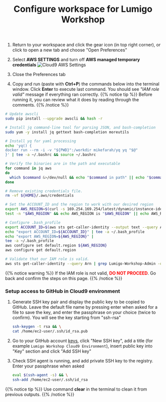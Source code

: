 ﻿---
title: "Configure workspace for Lumigo Workshop"
chapter: false
weight: 134
---

  1. Return to your workspace and click the gear icon (in top right corner), or click to open a new tab and choose "Open Preferences"

  2. Select **AWS SETTINGS** and turn off **AWS managed temporary credentials**
     ![Cloud9 AWS Settings](/images/10_prerequisites/cloud9-aws-settings.png)

  3. Close the Preferences tab
     
  4. Copy and run (paste with **Ctrl+P**) the commands below into the terminal window. Click **Enter** to execute last command. You should see *"IAM role valid"* message if everything ran correctly.
{{% notice tip %}} 
Before running it, you can review what it does by reading through the comments. 
{{% /notice %}}
     
```sh
# Update awscli
sudo pip install --upgrade awscli && hash -r

# Install jq command-line tool for parsing JSON, and bash-completion
sudo yum -y install jq gettext bash-completion moreutils

# Install yq for yaml processing
echo 'yq() {
docker run --rm -i -v "${PWD}":/workdir mikefarah/yq yq "$@"
}' | tee -a ~/.bashrc && source ~/.bashrc

# Verify the binaries are in the path and executable
for command in jq aws
do
  which $command &>/dev/null && echo "$command in path" || echo "$command NOT FOUND"
done

# Remove existing credentials file.
rm -vf ${HOME}/.aws/credentials

# Set the ACCOUNT_ID and the region to work with our desired region
export AWS_REGION=$(curl -s 169.254.169.254/latest/dynamic/instance-identity/document | jq -r '.region')
test -n "$AWS_REGION" && echo AWS_REGION is "$AWS_REGION" || echo AWS_REGION is not set

# Configure .bash_profile
export ACCOUNT_ID=$(aws sts get-caller-identity --output text --query Account)
echo "export ACCOUNT_ID=${ACCOUNT_ID}" | tee -a ~/.bash_profile
echo "export AWS_REGION=${AWS_REGION}" |
tee -a ~/.bash_profile
aws configure set default.region ${AWS_REGION}
aws configure get default.region

# Validate that our IAM role is valid.
aws sts get-caller-identity --query Arn | grep Lumigo-Workshop-Admin -q && echo "IAM role valid" || echo "IAM role NOT valid"
```

{{% notice warning %}}
If the IAM role is not valid, <span style="color: red;">**DO NOT PROCEED**</span>. Go back and confirm the steps on this page.
{{% /notice %}}

<!--
### Explanation of the commands:

Actions executed:

:small_blue_diamond: Install jq - jq is a command-line tool for parsing JSON

:small_blue_diamond: Ensure temporary credentials aren’t already in place.

:small_blue_diamond: Remove any existing credentials file.

:small_blue_diamond: Set the region to work with our desired region.

:small_blue_diamond: Validate that our IAM role is valid.

:small_blue_diamond: Copy two scripts into place for use later in the workshop.

-->

### Setup access to GitHub in Cloud9 environment

1. Generate SSH key pair and display the public key to be copied to GitHub. Leave the default file name by pressing enter when asked for a file to save the key, and enter the passphrase on your choice (twice to confirm). You will see the key starting from "ssh-rsa"
   ```sh
   ssh-keygen -t rsa && \
   cat /home/ec2-user/.ssh/id_rsa.pub
   ```
1. Go to your GitHub account [keys](https://github.com/settings/keys), click "New SSH key", add a title (for example `Lumigo Workshop Cloud9 Environment`), insert public key into "Key" section and click "Add SSH key"

1. Check SSH agent is running, and add private SSH key to the registry. Enter your passphrase when asked
   ```sh
   eval $(ssh-agent -s) && \
   ssh-add /home/ec2-user/.ssh/id_rsa
   ```

{{% notice tip %}}
Use command **clear** in the terminal to clean it from previous outputs.
{{% /notice %}}